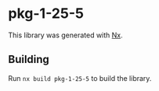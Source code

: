 # pkg-1-25-5

This library was generated with [Nx](https://nx.dev).

## Building

Run `nx build pkg-1-25-5` to build the library.
